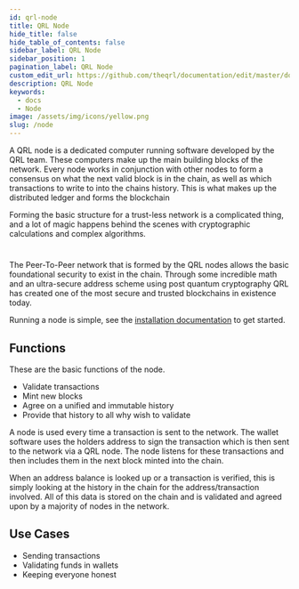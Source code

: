 ```yaml
---
id: qrl-node
title: QRL Node
hide_title: false
hide_table_of_contents: false
sidebar_label: QRL Node
sidebar_position: 1
pagination_label: QRL Node
custom_edit_url: https://github.com/theqrl/documentation/edit/master/docs/basics/what-is-qrl.md
description: QRL Node
keywords:
  - docs
  - Node
image: /assets/img/icons/yellow.png
slug: /node
---
```


A QRL node is a dedicated computer running software developed by the QRL team. These computers make up the main building blocks of the network. Every node works in conjunction with other nodes to form a consensus on what the next valid block is in the chain, as well as which transactions to write to into the chains history. This is what makes up the distributed ledger and forms the blockchain

Forming the basic structure for a trust-less network is a complicated thing, and a lot of magic happens behind the scenes with cryptographic calculations and complex algorithms. 

# 

The Peer-To-Peer network that is formed by the QRL nodes allows the basic foundational security to exist in the chain. Through some incredible math and an ultra-secure address scheme using post quantum cryptography QRL has created one of the most secure and trusted blockchains in existence today.

Running a node is simple, see the [installation documentation](node-installation) to get started. 

## Functions

These are the basic functions of the node.

- Validate transactions
- Mint new blocks
- Agree on a unified and immutable history
- Provide that history to all why wish to validate

A node is used every time a transaction is sent to the network. The wallet software uses the holders address to sign the transaction which is then sent to the network via a QRL node. The node listens for these transactions and then includes them in the next block minted into the chain.

When an address balance is looked up or a  transaction is verified, this is simply looking at the history in the chain for the address/transaction involved. All of this data is stored on the chain and is validated and agreed upon by a majority of nodes in the network. 


## Use Cases

- Sending transactions
- Validating funds in wallets
- Keeping everyone honest


